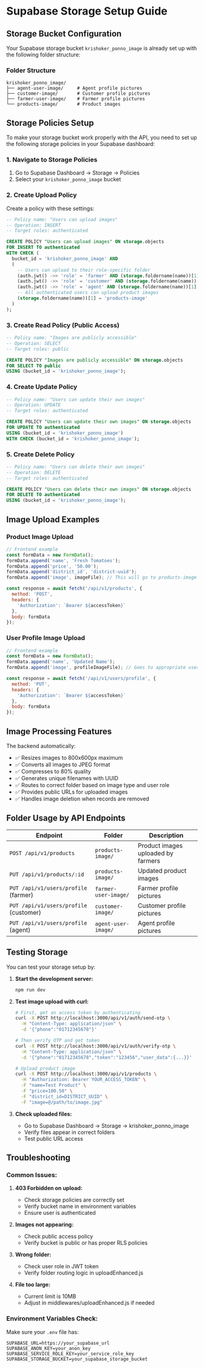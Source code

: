 # Supabase Storage Setup Guide

## Storage Bucket Configuration

Your Supabase storage bucket `krishoker_ponno_image` is already set up with the following folder structure:

### Folder Structure
```
krishoker_ponno_image/
├── agent-user-image/     # Agent profile pictures
├── customer-image/       # Customer profile pictures  
├── farmer-user-image/    # Farmer profile pictures
└── products-image/       # Product images
```

## Storage Policies Setup

To make your storage bucket work properly with the API, you need to set up the following storage policies in your Supabase dashboard:

### 1. Navigate to Storage Policies
1. Go to Supabase Dashboard → Storage → Policies
2. Select your `krishoker_ponno_image` bucket

### 2. Create Upload Policy
Create a policy with these settings:
```sql
-- Policy name: "Users can upload images"
-- Operation: INSERT
-- Target roles: authenticated

CREATE POLICY "Users can upload images" ON storage.objects
FOR INSERT TO authenticated
WITH CHECK (
  bucket_id = 'krishoker_ponno_image' AND 
  (
    -- Users can upload to their role-specific folder
    (auth.jwt() ->> 'role' = 'farmer' AND (storage.foldername(name))[1] = 'farmer-user-image') OR
    (auth.jwt() ->> 'role' = 'customer' AND (storage.foldername(name))[1] = 'customer-image') OR
    (auth.jwt() ->> 'role' = 'agent' AND (storage.foldername(name))[1] = 'agent-user-image') OR
    -- All authenticated users can upload product images
    (storage.foldername(name))[1] = 'products-image'
  )
);
```

### 3. Create Read Policy (Public Access)
```sql
-- Policy name: "Images are publicly accessible"
-- Operation: SELECT
-- Target roles: public

CREATE POLICY "Images are publicly accessible" ON storage.objects
FOR SELECT TO public
USING (bucket_id = 'krishoker_ponno_image');
```

### 4. Create Update Policy
```sql
-- Policy name: "Users can update their own images"
-- Operation: UPDATE
-- Target roles: authenticated

CREATE POLICY "Users can update their own images" ON storage.objects
FOR UPDATE TO authenticated
USING (bucket_id = 'krishoker_ponno_image')
WITH CHECK (bucket_id = 'krishoker_ponno_image');
```

### 5. Create Delete Policy
```sql
-- Policy name: "Users can delete their own images"
-- Operation: DELETE
-- Target roles: authenticated

CREATE POLICY "Users can delete their own images" ON storage.objects
FOR DELETE TO authenticated
USING (bucket_id = 'krishoker_ponno_image');
```

## Image Upload Examples

### Product Image Upload
```javascript
// Frontend example
const formData = new FormData();
formData.append('name', 'Fresh Tomatoes');
formData.append('price', '50.00');
formData.append('district_id', 'district-uuid');
formData.append('image', imageFile); // This will go to products-image folder

const response = await fetch('/api/v1/products', {
  method: 'POST',
  headers: {
    'Authorization': `Bearer ${accessToken}`
  },
  body: formData
});
```

### User Profile Image Upload
```javascript
// Frontend example
const formData = new FormData();
formData.append('name', 'Updated Name');
formData.append('image', profileImageFile); // Goes to appropriate user folder based on role

const response = await fetch('/api/v1/users/profile', {
  method: 'PUT',
  headers: {
    'Authorization': `Bearer ${accessToken}`
  },
  body: formData
});
```

## Image Processing Features

The backend automatically:
- ✅ Resizes images to 800x600px maximum
- ✅ Converts all images to JPEG format
- ✅ Compresses to 80% quality
- ✅ Generates unique filenames with UUID
- ✅ Routes to correct folder based on image type and user role
- ✅ Provides public URLs for uploaded images
- ✅ Handles image deletion when records are removed

## Folder Usage by API Endpoints

| Endpoint | Folder | Description |
|----------|--------|-------------|
| `POST /api/v1/products` | `products-image/` | Product images uploaded by farmers |
| `PUT /api/v1/products/:id` | `products-image/` | Updated product images |
| `PUT /api/v1/users/profile` (farmer) | `farmer-user-image/` | Farmer profile pictures |
| `PUT /api/v1/users/profile` (customer) | `customer-image/` | Customer profile pictures |
| `PUT /api/v1/users/profile` (agent) | `agent-user-image/` | Agent profile pictures |

## Testing Storage

You can test your storage setup by:

1. **Start the development server:**
   ```bash
   npm run dev
   ```

2. **Test image upload with curl:**
   ```bash
   # First, get an access token by authenticating
   curl -X POST http://localhost:3000/api/v1/auth/send-otp \
     -H "Content-Type: application/json" \
     -d '{"phone":"01712345678"}'
   
   # Then verify OTP and get token
   curl -X POST http://localhost:3000/api/v1/auth/verify-otp \
     -H "Content-Type: application/json" \
     -d '{"phone":"01712345678","token":"123456","user_data":{...}}'
   
   # Upload product image
   curl -X POST http://localhost:3000/api/v1/products \
     -H "Authorization: Bearer YOUR_ACCESS_TOKEN" \
     -F "name=Test Product" \
     -F "price=100.50" \
     -F "district_id=DISTRICT_UUID" \
     -F "image=@/path/to/image.jpg"
   ```

3. **Check uploaded files:**
   - Go to Supabase Dashboard → Storage → krishoker_ponno_image
   - Verify files appear in correct folders
   - Test public URL access

## Troubleshooting

### Common Issues:

1. **403 Forbidden on upload:**
   - Check storage policies are correctly set
   - Verify bucket name in environment variables
   - Ensure user is authenticated

2. **Images not appearing:**
   - Check public access policy
   - Verify bucket is public or has proper RLS policies

3. **Wrong folder:**
   - Check user role in JWT token
   - Verify folder routing logic in uploadEnhanced.js

4. **File too large:**
   - Current limit is 10MB
   - Adjust in middlewares/uploadEnhanced.js if needed

### Environment Variables Check:
Make sure your `.env` file has:
```env
SUPABASE_URL=https://your_supabase_url
SUPABASE_ANON_KEY=your_anon_key
SUPABASE_SERVICE_ROLE_KEY=your_service_role_key
SUPABASE_STORAGE_BUCKET=your_supabase_storage_bucket
```
